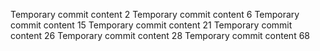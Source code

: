 Temporary commit content 2
Temporary commit content 6
Temporary commit content 15
Temporary commit content 21
Temporary commit content 26
Temporary commit content 28
Temporary commit content 68
